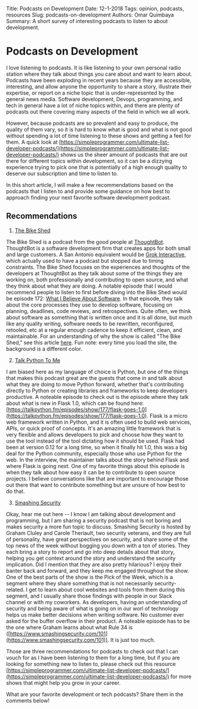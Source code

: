 Title: Podcasts on Development
Date: 12-1-2018
Tags: opinion, podcasts, resources
Slug: podcasts-on-development
Authors: Omar Quimbaya
Summary: A short survey of interesting podcasts to listen to about development.

# Podcasts on Development

I love listening to podcasts. It is like listening to your own personal radio station where they talk about things you care about and want to learn about. Podcasts have been exploding in recent years because they are accessible, interesting, and allow anyone the opportunity to share a story, illustrate their expertise, or report on a niche topic that is under-represented by the general news media. Software development, Devops, programming, and tech in general have a lot of niche topics within, and there are plenty of podcasts out there covering many aspects of the field in which we all work. 

However, because podcasts are so prevalent and easy to produce, the quality of them vary, so it is hard to know what is good and what is not good without spending a lot of time listening to these shows and getting a feel for them. A quick look at [https://simpleprogrammer.com/ultimate-list-developer-podcasts/](https://simpleprogrammer.com/ultimate-list-developer-podcasts/) shows us the sheer amount of podcasts that are out there for different topics within development, so it can be a dizzying experience trying to pick one that is potentially of a high enough quality to deserve our subscription and time to listen to.

In this short article, I will make a few recommendations based on the podcasts that I listen to and provide some guidance on how best to approach finding your next favorite software development podcast.

## Recommendations

1. [The Bike Shed](http://bikeshed.fm/)

The Bike Shed is a podcast from the good people at [ThoughtBot](https://thoughtbot.com/). ThoughtBot is a software development firm that creates apps for both small and large customers. A San Antonio equivalent would be [Grok Interactive](https://grok.rocks), which actually used to have a podcast but stopped due to timing constraints. The Bike Shed focuses on the experiences and thoughts of the developers at ThoughtBot as they talk about some of the things they are working on, both professionally and contributing to open source, and what they think about what they are doing. A notable episode that I would recommend people to listen to first before diving into the Bike Shed would be episode 172: [What I Believe About Software](http://bikeshed.fm/172). In that episode, they talk about the core processes they use to develop software, focusing on planning, deadlines, code reviews, and retrospectives. Quite often, we think about software as something that is written once and it is all done, but much like any quality writing, software needs to be rewritten, reconfigured, retooled, etc at a regular enough cadence to keep it efficient, clean, and maintainable. For an understanding of why the show is called "The Bike Shed," see this article [here](http://bikeshed.com/). Fun note: every time you load the site, the background is a different color.

2. [Talk Python To Me](https://talkpython.fm/)

I am biased here as my language of choice is Python, but one of the things that makes this podcast great are the guests that come in and talk about what they are doing to move Python forward, whether that's contributing directly to Python or creating libraries and frameworks to keep developers productive. A noteable episode to check out is the episode where they talk about what is new in Flask 1.0, which can be found here: [https://talkpython.fm/episodes/show/177/flask-goes-1.0](https://talkpython.fm/episodes/show/177/flask-goes-1.0). Flask is a micro web framework written in Python, and it is often used to build web services, APIs, or quick proof of concepts. It's an amazing little framework that is very flexible and allows developers to pick and choose how they want to use the tool instead of the tool dictating how it should be used. Flask had been at version 0.12 for a long time, so when it finally hit 1.0, this was a big deal for the Python community, especially those who use Python for the web. In the interview, the maintainer talks about the story behind Flask and where Flask is going next. One of my favorite things about this episode is when they talk about how easy it can be to contribute to open source projects. I believe conversations like that are important to encourage those out there that want to contribute something but are unsure of how best to do that.

3. [Smashing Security](https://www.smashingsecurity.com/)

Okay, hear me out here -- I know I am talking about development and programming, but I am sharing a security podcast that is not boring and makes security a more fun topic to discuss. Smashing Security is hosted by Graham Cluley and Carole Theriault, two security veterans, and they are full of personality, have great perspectives on security, and share some of the top news of the week without bogging you down with a ton of stories. They each bring a story to report and go into deep details about that story, helping you get context around the story and understand the security implication. Did I mention that they are also pretty hilarious? I enjoy their banter back and forward, and they keep me engaged throughout the show. One of the best parts of the show is the Pick of the Week, which is a segment where they share something that is not necessarily security-related. I get to learn about cool websites and tools from them during this segment, and I usually share those findings with people in our Slack channel or with my coworkers. As developers, having an understanding of security and being aware of what is going on in our worl of technology helps us make better decisions when writing software. No customer ever asked for the buffer overflow in their product. A noteable episode has to be the one where Graham learns about what Rule 34 is ([https://www.smashingsecurity.com/101](https://www.smashingsecurity.com/101)). It is just too much.

Those are three recommendations for podcasts to check out that I can vouch for as I have been listening to them for a long time, but if you are looking for something new to listen to, please check out this resource [https://simpleprogrammer.com/ultimate-list-developer-podcasts/](https://simpleprogrammer.com/ultimate-list-developer-podcasts/) for more shows that might help you grow in your career. 

What are your favorite development or tech podcasts? Share them in the comments below!
